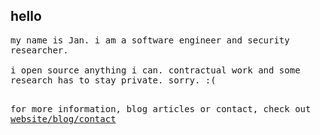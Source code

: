 ## hello

<samp>
my name is Jan. i am a software engineer and security researcher.
<br />
<br />
i open source anything i can. contractual work and some research has to stay private. sorry. :(
<br />
<br />
  
for more information, blog articles or contact, check out [website/blog/contact](https://72mins.com)
</samp>
